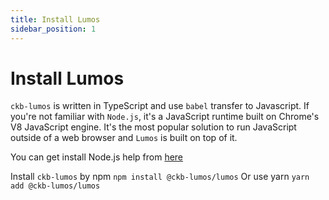 ```yaml
---
title: Install Lumos
sidebar_position: 1
---
```


# Install Lumos

`ckb-lumos` is written in TypeScript and use `babel` transfer to Javascript. If you're not familiar with `Node.js`, it's a JavaScript runtime built on Chrome's V8 JavaScript engine. It's the most popular solution to run JavaScript outside of a web browser and `Lumos` is built on top of it.

You can get install Node.js help from [here](https://docs.npmjs.com/downloading-and-installing-node-js-and-npm)

Install `ckb-lumos` by npm
`npm install @ckb-lumos/lumos` 
Or use yarn
`yarn add @ckb-lumos/lumos`
